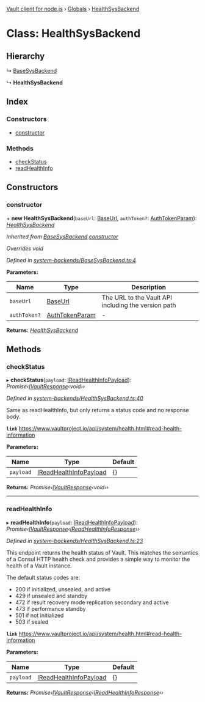 [Vault client for node.js](../README.md) › [Globals](../globals.md) › [HealthSysBackend](healthsysbackend.md)

# Class: HealthSysBackend

## Hierarchy

  ↳ [BaseSysBackend](basesysbackend.md)

  ↳ **HealthSysBackend**

## Index

### Constructors

* [constructor](healthsysbackend.md#constructor)

### Methods

* [checkStatus](healthsysbackend.md#checkstatus)
* [readHealthInfo](healthsysbackend.md#readhealthinfo)

## Constructors

###  constructor

\+ **new HealthSysBackend**(`baseUrl`: [BaseUrl](../globals.md#baseurl), `authToken?`: [AuthTokenParam](../globals.md#authtokenparam)): *[HealthSysBackend](healthsysbackend.md)*

*Inherited from [BaseSysBackend](basesysbackend.md).[constructor](basesysbackend.md#constructor)*

*Overrides void*

*Defined in [system-backends/BaseSysBackend.ts:4](https://github.com/theogravity/vault-tacular/blob/2b36c08/src/system-backends/BaseSysBackend.ts#L4)*

**Parameters:**

Name | Type | Description |
------ | ------ | ------ |
`baseUrl` | [BaseUrl](../globals.md#baseurl) | The URL to the Vault API including the version path |
`authToken?` | [AuthTokenParam](../globals.md#authtokenparam) | - |

**Returns:** *[HealthSysBackend](healthsysbackend.md)*

## Methods

###  checkStatus

▸ **checkStatus**(`payload`: [IReadHealthInfoPayload](../globals.md#ireadhealthinfopayload)): *Promise‹[IVaultResponse](../interfaces/ivaultresponse.md)‹void››*

*Defined in [system-backends/HealthSysBackend.ts:40](https://github.com/theogravity/vault-tacular/blob/2b36c08/src/system-backends/HealthSysBackend.ts#L40)*

Same as readHealthInfo, but only returns a status code and no response body.

**`link`** https://www.vaultproject.io/api/system/health.html#read-health-information

**Parameters:**

Name | Type | Default |
------ | ------ | ------ |
`payload` | [IReadHealthInfoPayload](../globals.md#ireadhealthinfopayload) | {} |

**Returns:** *Promise‹[IVaultResponse](../interfaces/ivaultresponse.md)‹void››*

___

###  readHealthInfo

▸ **readHealthInfo**(`payload`: [IReadHealthInfoPayload](../globals.md#ireadhealthinfopayload)): *Promise‹[IVaultResponse](../interfaces/ivaultresponse.md)‹[IReadHealthInfoResponse](../globals.md#ireadhealthinforesponse)››*

*Defined in [system-backends/HealthSysBackend.ts:23](https://github.com/theogravity/vault-tacular/blob/2b36c08/src/system-backends/HealthSysBackend.ts#L23)*

This endpoint returns the health status of Vault. This matches the semantics of a Consul HTTP
health check and provides a simple way to monitor the health of a Vault instance.

The default status codes are:

- 200 if initialized, unsealed, and active
- 429 if unsealed and standby
- 472 if result recovery mode replication secondary and active
- 473 if performance standby
- 501 if not initialized
- 503 if sealed

**`link`** https://www.vaultproject.io/api/system/health.html#read-health-information

**Parameters:**

Name | Type | Default |
------ | ------ | ------ |
`payload` | [IReadHealthInfoPayload](../globals.md#ireadhealthinfopayload) | {} |

**Returns:** *Promise‹[IVaultResponse](../interfaces/ivaultresponse.md)‹[IReadHealthInfoResponse](../globals.md#ireadhealthinforesponse)››*
